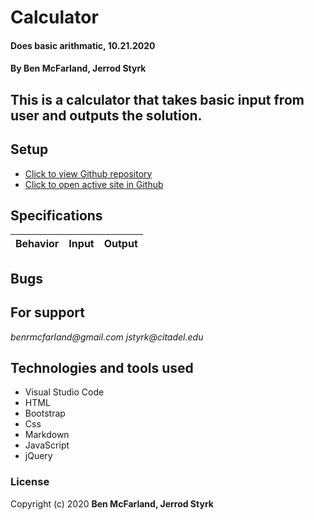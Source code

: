 # **Calculator**

#### Does basic arithmatic, 10.21.2020

#### **By Ben McFarland, Jerrod Styrk**

## This is a calculator that takes basic input from user and outputs the solution.

## Setup

- [Click to view Github repository](https://github.com/harzulu/calculator)
- [Click to open active site in Github]()

## Specifications

| Behavior                                                        | Input     | Output    |
| --------------------------------------------------------------- | --------- | --------- |

## Bugs

## For support

_benrmcfarland@gmail.com_
_jstyrk@citadel.edu_

## Technologies and tools used

- Visual Studio Code
- HTML
- Bootstrap
- Css
- Markdown
- JavaScript
- jQuery

### License

Copyright (c) 2020 **Ben McFarland, Jerrod Styrk**